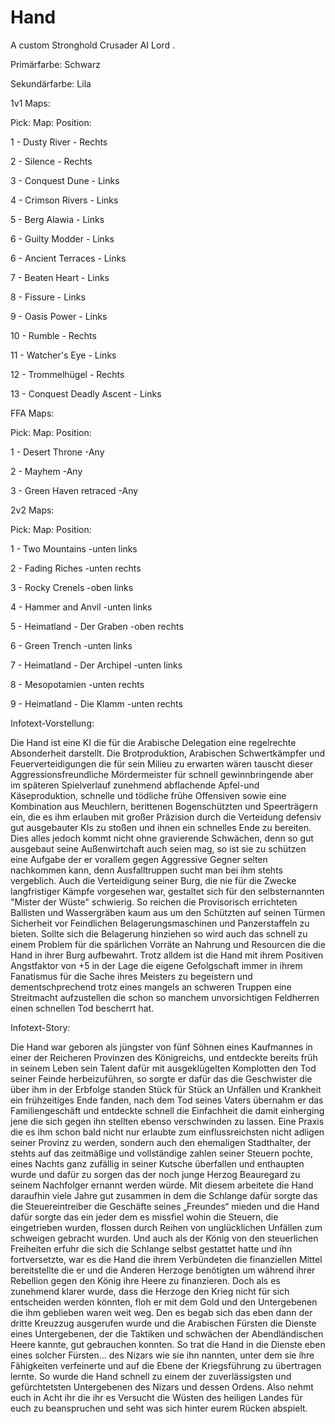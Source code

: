 # Hand

A custom Stronghold Crusader AI Lord .

Primärfarbe: 	Schwarz

Sekundärfarbe:	Lila

1v1 Maps:

Pick:		  Map:			           	Position:

1	-	Dusty River		              -	Rechts	

2	-	Silence              	      -	Rechts

3	-	Conquest Dune              	-	Links

4	-	Crimson Rivers 		          -	Links

5  - Berg Alawia                - Links

6 - Guilty Modder               - Links

6 - Ancient Terraces            - Links

7	-	Beaten Heart 		            -	Links

8	-	Fissure                    	-	Links

9	-	Oasis Power		              -	Links

10	-	Rumble		               	-	Rechts

11	- Watcher's Eye             - Links

12  -	Trommelhügel		          -	Rechts

13 - Conquest Deadly Ascent     - Links



FFA Maps:

Pick:		Map:				            Position:

1	-	Desert Throne			          -Any

2	-	Mayhem			               	-Any

3	-	Green Haven retraced	    	-Any	


2v2 Maps:

Pick:		Map:				            Position:

1 - Two Mountains               -unten links

2 - Fading Riches               -unten rechts

3 - Rocky Crenels               -oben links

4 - Hammer and Anvil            -unten links 

5 - Heimatland - Der Graben     -oben rechts 

6 - Green Trench                -unten links 

7 - Heimatland - Der Archipel   -unten links

8 - Mesopotamien                -unten rechts

9 - Heimatland - Die Klamm      -unten rechts


Infotext-Vorstellung:

Die Hand ist eine KI die für die Arabische Delegation eine regelrechte Absonderheit darstellt. Die Brotproduktion, Arabischen Schwertkämpfer und Feuerverteidigungen die für sein Milieu zu erwarten wären tauscht dieser Aggressionsfreundliche Mördermeister für schnell gewinnbringende aber im späteren Spielverlauf zunehmend abflachende Apfel-und Käseproduktion, schnelle und tödliche frühe Offensiven sowie eine Kombination aus Meuchlern, berittenen Bogenschützten und Speerträgern ein, die es ihm erlauben mit großer Präzision durch die Verteidung defensiv gut ausgebauter KIs zu stoßen und ihnen ein schnelles Ende zu bereiten.
Dies alles jedoch kommt nicht ohne gravierende Schwächen, denn so gut ausgebaut seine Außenwirtchaft auch seien mag, so ist sie zu schützen eine Aufgabe der er vorallem gegen Aggressive Gegner selten nachkommen kann, denn Ausfalltruppen sucht man bei ihm stehts vergeblich.
Auch die Verteidigung seiner Burg, die nie für die Zwecke langfristiger Kämpfe vorgesehen war, gestaltet sich für den selbsternannten "Mister der Wüste"  schwierig. So reichen die Provisorisch errichteten Ballisten und Wassergräben kaum aus um den Schützten auf seinen Türmen Sicherheit vor Feindlichen Belagerungsmaschinen und Panzerstaffeln zu bieten.
Sollte sich die Belagerung hinziehen so wird auch das schnell zu einem Problem für die spärlichen Vorräte an Nahrung und Resourcen die die Hand in ihrer Burg aufbewahrt.
Trotz alldem ist die Hand mit ihrem Positiven Angstfaktor von +5 in der Lage die eigene Gefolgschaft immer in ihrem Fanatismus für die Sache ihres Meisters zu begeistern und dementschprechend trotz eines mangels an schweren Truppen eine Streitmacht aufzustellen die schon so manchem unvorsichtigen Feldherren einen schnellen Tod bescherrt hat.

Infotext-Story:

Die Hand war geboren als jüngster von fünf Söhnen eines Kaufmannes in einer der Reicheren Provinzen des Königreichs, und entdeckte bereits früh in seinem Leben sein Talent dafür mit ausgeklügelten Komplotten den Tod seiner Feinde herbeizuführen, so sorgte er dafür das die Geschwister die über ihm in der Erbfolge standen Stück für Stück an Unfällen und Krankheit ein frühzeitiges Ende fanden, nach dem Tod seines Vaters übernahm er das Familiengeschäft und entdeckte schnell die Einfachheit die damit einherging jene die sich gegen ihn stellten ebenso verschwinden zu lassen. Eine Praxis die es ihm schon bald nicht nur erlaubte zum einflussreichsten nicht adligen seiner Provinz zu werden, sondern auch den ehemaligen Stadthalter, der stehts auf das zeitmäßige und vollständige zahlen seiner Steuern pochte, eines Nachts ganz zufällig in seiner Kutsche überfallen und enthaupten wurde und dafür zu sorgen das der noch junge Herzog Beauregard zu seinem Nachfolger ernannt werden würde. Mit diesem arbeitete die Hand daraufhin viele Jahre gut zusammen in dem die Schlange dafür sorgte das die Steuereintreiber die Geschäfte seines „Freundes“ mieden und die Hand dafür sorgte das ein jeder dem es missfiel wohin die Steuern, die eingetrieben wurden, flossen durch Reihen von unglücklichen Unfällen zum schweigen gebracht wurden. Und auch als der König von den steuerlichen Freiheiten erfuhr die sich die Schlange selbst gestattet hatte und ihn fortversetzte, war es die Hand die ihrem Verbündeten die finanziellen Mittel bereitstellte die er und die Anderen Herzoge benötigten um während ihrer Rebellion gegen den König ihre Heere zu finanzieren. Doch als es zunehmend klarer wurde, dass die Herzoge den Krieg nicht für sich entscheiden werden könnten, floh er mit dem Gold und den Untergebenen die ihm geblieben waren weit weg. Den es begab sich das eben dann der dritte Kreuzzug ausgerufen wurde und die Arabischen Fürsten die Dienste eines Untergebenen, der die Taktiken und schwächen der Abendländischen Heere kannte, gut gebrauchen konnten. So trat die Hand in die Dienste eben eines solcher Fürsten… des Nizars wie sie ihn nannten, unter dem sie ihre Fähigkeiten verfeinerte und auf die Ebene der Kriegsführung zu übertragen lernte. So wurde die Hand schnell zu einem der zuverlässigsten und gefürchtetsten Untergebenen des Nizars und dessen Ordens. Also nehmt euch in Acht ihr die ihr es Versucht die Wüsten des heiligen Landes für euch zu beanspruchen und seht was sich hinter eurem Rücken abspielt.
